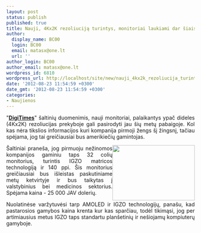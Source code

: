 ```yaml
---
layout: post
status: publish
published: true
title: Nauji, 4Kx2K rezoliuciją turintys, monitoriai laukiami dar šiais metais
author:
  display_name: BC00
  login: BC00
  email: matasx@one.lt
  url: ''
author_login: BC00
author_email: matasx@one.lt
wordpress_id: 6810
wordpress_url: http://localhost/site/new/nauji_4kx2k_rezoliucija_turintys_monitoriai_laukiami_dar_siais_metais/
date: '2012-08-23 11:54:59 +0300'
date_gmt: '2012-08-23 11:54:59 +0300'
categories:
- Naujienos
---
```

<p style="text-align: justify;">
	&quot;<a href="http://www.digitimes.com/news/a20120822PD209.html"><strong>DigiTimes</strong></a>&quot; &scaron;altinių duomenimis, nauji monitoriai, palaikantys ypač dideles (4Kx2K) rezoliucijas prekyboje gali pasirodyti jau &scaron;ių metų pabaigoje. Kol kas nėra tikslios informacijos kuri kompanija pirmoji žengs &scaron;į žingsnį, tačiau spėjama, jog tai greičiausiai bus amerikiečių gamintojas.</p>
<p style="text-align: justify;">
	<img alt="" src="http://technews.lt/userfiles/igzodisplay.jpg" style="width: 220px; height: 148px; float: right;" />&Scaron;altiniai prane&scaron;a, jog pirmuoju nežinomos kompanijos gaminiu taps 32 colių monitorius, turintis IGZO matricos technologiją ir 140 ppi. &Scaron;is monitorius greičiausiai bus i&scaron;leistas paskutiniame metų ketvirtyje ir bus taikytas į valstybinius bei medicinos sektorius. Spėjama kaina - 25 000 JAV dolerių.</p>
<p style="text-align: justify;">
	Nuolatinėse varžytuvėsi tarp AMOLED ir IGZO technologijų, pana&scaron;u, kad pastarosios gamybos kaina krenta kur kas sparčiau, todėl tikimąsi, jog per artimiausius metus IGZO taps standartu plan&scaron;etinių ir ne&scaron;iojamų kompiuterų gamyboje.</p>

